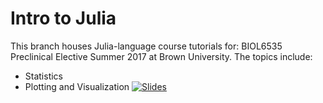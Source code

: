 # Intro to Julia

This branch houses Julia-language course tutorials for: BIOL6535 Preclinical Elective
Summer 2017 at Brown University. The topics include:

* Statistics
* Plotting and Visualization [![Slides](https://gitpitch.com/assets/badge.svg)](https://gitpitch.com/bcbi/julia_tutorials/biol6535_summer17?grs=github&t=white&p=plotting)
